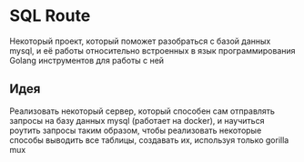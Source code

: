 # SQL Route
Некоторый проект, который поможет разобраться с базой данных mysql, и её работы относительно встроенных в язык программирования Golang инструментов для работы с ней

## Идея
Реализовать некоторый сервер, который способен сам отправлять запросы на базу данных mysql (работает на docker), и научиться роутить запросы таким образом, чтобы реализовать некоторые способы выводить все таблицы, создавать их, используя только gorilla mux
